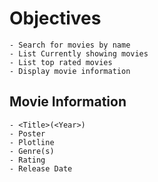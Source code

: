 # Objectives
    - Search for movies by name
    - List Currently showing movies
    - List top rated movies
    - Display movie information

## Movie Information
    - <Title>(<Year>)
    - Poster
    - Plotline
    - Genre(s)
    - Rating
    - Release Date

